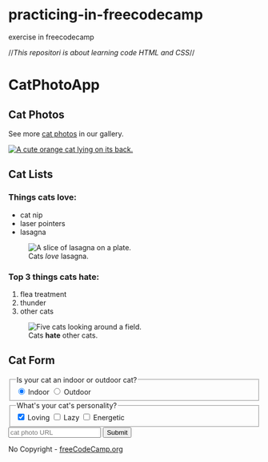 # practicing-in-freecodecamp
exercise in freecodecamp

//*This repositori is about learning code HTML and CSS*//

<!DOCTYPE html>

<html lang="en">
 <head>
    <meta charset="utf-8">
    <title>CatPhotoApp</title>
  </head>
    <body>
      <main>
        <h1>CatPhotoApp</h1>
        <section>
          <h2>Cat Photos</h2>
          <!-- TODO: Add link to cat photos -->
          <p>See more <a target="_blank" href="https://freecatphotoapp.com">cat photos</a> in our gallery.</p>
          <a href="https://freecatphotoapp.com"><img src="https://cdn.freecodecamp.org/curriculum/cat-photo-app/relaxing-cat.jpg" alt="A cute orange cat lying on its back."></a>
        </section>
        <section>
          <h2>Cat Lists</h2>
          <h3>Things cats love:</h3>
          <ul>
            <li>cat nip</li>
            <li>laser pointers</li>
            <li>lasagna</li>
          </ul>
          <figure>
            <img src="https://cdn.freecodecamp.org/curriculum/cat-photo-app/lasagna.jpg" alt="A slice of lasagna on a plate.">
            <figcaption>Cats <em>love</em> lasagna.</figcaption>  
          </figure>
          <h3>Top 3 things cats hate:</h3>
            <ol>
              <li>flea treatment</li>
              <li>thunder</li>
              <li>other cats</li>
        </ol>
        <figure>
          <img src="https://cdn.freecodecamp.org/curriculum/cat-photo-app/cats.jpg" alt="Five cats looking around a field.">
          <figcaption>Cats <strong>hate</strong> other cats.</figcaption>  
        </figure>
      </section>
      <section>
        <h2>Cat Form</h2>
        <form action="https://freecatphotoapp.com/submit-cat-photo">
          <fieldset>
            <legend>Is your cat an indoor or outdoor cat?</legend>
            <label><input id="indoor" type="radio" name="indoor-outdoor" value="indoor" checked> Indoor</label>
            <label><input id="outdoor" type="radio" name="indoor-outdoor" value="outdoor"> Outdoor</label>
          </fieldset>
          <fieldset>
            <legend>What's your cat's personality?</legend>
            <input id="loving" type="checkbox" name="personality" value="loving" checked> <label for="loving">Loving</label>
            <input id="lazy" type="checkbox" name="personality" value="lazy"> <label for="lazy">Lazy</label>
            <input id="energetic" type="checkbox" name="personality" value="energetic"> <label for="energetic">Energetic</label>
          </fieldset>
            <input type="text" name="catphotourl" placeholder="cat photo URL" required>
            <button type="submit">Submit</button>
        </form>
      </section>
    </main>
    <footer>
      <p>
        No Copyright - <a href="https://www.freecodecamp.org">freeCodeCamp.org</a>
      </p>
    </footer>
  </body>
</html>
